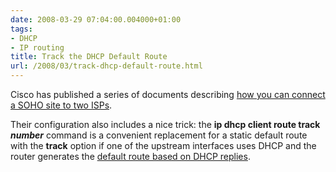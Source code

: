 ```yaml
---
date: 2008-03-29 07:04:00.004000+01:00
tags:
- DHCP
- IP routing
title: Track the DHCP Default Route
url: /2008/03/track-dhcp-default-route.html
---
```

Cisco has published a series of documents describing [how you can connect a SOHO site to two ISPs](http://www.cisco.com/en/US/products/sw/secursw/ps1018/products_configuration_example09186a00809454c7.shtml).

Their configuration also includes a nice trick: the **ip dhcp client route track *number*** command is a convenient replacement for a static default route with the **track** option if one of the upstream interfaces uses DHCP and the router generates the [default route based on DHCP replies](/2007/08/dhcp-based-static-routes.html).
